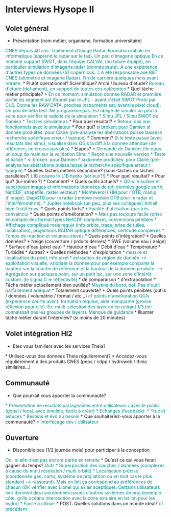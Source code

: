 # Interviews Hysope II

## Volet général

* Présentation (nom métier, organisme, formation universitaire)
<font color="darkcyan">
CNES depuis 40 ans. Traitement d'image Radar. Formation initiale en informatique (apprend le radar sur le tas). Un peu d'imagerie optique
En ce moment support SWOT, dans l'équipe CALVAL (ou future équipe), en particulier simulation d'imagerie radar (donnée brute). A une expérience d'autres types de données (S1 copernicus...)
A été responsable axe R&T CNES (altimétrie et imagerie Radar).
Fin de carrière quelques mois avant retraite.
</font>
  * Plutôt opérationnel? Scientifique? Archi / bureau d'étude?
<font color="darkcyan">
Bureau d'étude (def amont), en support de toutes ces catégories
</font>
* Quel tâche métier principale? 
<font color="darkcyan">
* En ce moment: simulation donnée RADAR et première partie du segment sol (fournit par le JPL - avant c'était SWOT Proto par CLS. Donne les RAW DATA, proches instruments sat, avant le pixel cloud). Un peu de bêta test. Ne programme pas. Est obligé de simuler un peu la suite pour vérifier la validité de la simulation
* Simu JPL / Simu SWOT de Damien
* Test les simulateurs
</font>
  * Pour quel résultat?
<font color="darkcyan">
* Retour: cas non fonctionnels avec le simulateur
</font>
  * Pour qui?
<font color="darkcyan">
si broken: pour Damien
si donnée produites: pour Claire (pré-analyse les abérrations puisse laisse la recherche spécifique erreur / typique)
</font>
  * Comment?
<font color="darkcyan">
Si le teste passe (avec résultats des simu), visualise dans QGis la diff à la donnée attendue (de référence, ne creuse pas plus)
</font>
  * Etapes?
<font color="darkcyan">
* Demande de Damien: file nous un coup de main sur la validation Simu
* Reçoit une nouvelle version
* Teste et valide
  * si broken: pour Damien
  * si donnée produites: pour Claire (pré-analyse les abérrations puisse laisse la recherche spécifique erreur / typique)
</font>
* Quelles tâches métiers secondaire? (sous-tâches ou tâches parallèles?)
<font color="darkcyan">
L1B océano != L1B hydro (sérieux?!)
</font>
  * Pour quel résultat?
<font color="darkcyan">

</font>
  * Pour qui? (lui-même ?)
<font color="darkcyan">

</font>
  * Comment?
<font color="darkcyan">

</font>
* Quels outils actuels?
<font color="darkcyan">
* QGis: Visuliser et superposer images et informations (données de ref, données google earth, NetCDF, shapefile, raster vecteur)
* Monteverdi (IHM pour l'OTB, manip d'image). DiapOTB pour le radar (remove module OTB pour le radar et l'interférométrie).
* Jupiter notebook (un peu, plus ses collègues)
Aimait bien l'outil Envy. 
</font>
  * Quels points forts?
<font color="darkcyan">
* Facilité d'utilisation (par très convaincu)
</font>
  * Quels points d'amélioration?
<font color="darkcyan">
* Mais pas toujours facile (prise en compte des format types NetCDF complexe), conversions pénibles
* Affichage compliqué mais requis (info orbite, trace, prise de tuiles, localisation), projections RADAR optique différences, certitude complexes
* Temps de réaction et volumes élevés
</font>
  * Quels points d'intégration?
<font color="darkcyan">

</font>
* Quelles données? 
<font color="darkcyan">

</font>
  * Neige (couverture / prduits dérivés)
<font color="darkcyan">

</font>
  * SWE (volume eau / neige)
<font color="darkcyan">

</font>
  * Surface d'eau (pixel eau)
<font color="darkcyan">

</font>
  * Hauteur d'eau
<font color="darkcyan">

</font>
  * Débit d'eau
<font color="darkcyan">

</font>
  * Température
<font color="darkcyan">

</font>
  * Turbidité
<font color="darkcyan">

</font>
  * Autres?
<font color="darkcyan">

</font>
* Quelles méthodes
  * d'exploitation
<font color="darkcyan">
* mesure et localisation du pixel, info pixel
* extraction de région de donnée
--> exploitation visuelle, valoriser la donnée pour par exemple comparer la hauteur sur la couche de reférence et la hauteur de la donnée produite.
--> Agrégation sur quelques point, sur un petit lac, sur une zone d'intérêt custom. (le sigma 0 => réflectivité)
</font>
  * de comparaison
<font color="darkcyan">

</font>
  * d'extrapolation
<font color="darkcyan">

</font>
* Tâche métier actuellement bien outillée?
<font color="darkcyan">
Moyens du bord, bof. Pas d'outil parfaitement adéquat
</font>
  * Totalement couverte?
<font color="darkcyan">

</font>
* Quels points pénibles (outils / données / volumétrie / format / etc...)
<font color="darkcyan">
cf points d'amélioration
QGIs (expérience courte avec): formation requise, aide manquante (grosse réflexion pour elle). Ex: multi-sélection des layer en en retirant 1/3 (ne connaissait pas les groupes de layers). Manque de guidance
</font>
* Illustrer tâche métier durant l'interview? (si moins de 20 minutes)
<font color="darkcyan">

</font>

## Volet intégration HI2

* Etes vous familiers avec les services Theia?
<font color="darkcyan">

</font>
* Utilisez-vous des données Theia régulièrement?
<font color="darkcyan">

</font>
* Accédez-vous régulièrement à des produits CNES (peps / cdpp / hydroweb / theia similaires...)
<font color="darkcyan">

</font>

## Communauté

* Que pourrait vous apporter la communauté?
<font color="darkcyan">
* Présentation de résultats partageables entre utilisateurs / avec le public (gobal / local, avec timeline, facile à créer)
* Echanges (feedback):
  * Truc et astuces
  * Besoins et évo du besoin
</font>
* Que souhaiteriez-vous apporter à la communauté?
<font color="darkcyan">
* Interfaçage dev / utilisateur
</font>

## Ouverture

* Disponible peu (1/2 journée mois) pour participer à la conception
<font color="darkcyan">
Oui, si elle n'est pas encore partie en retraite
</font>
* Qu'est ce qui vous ferait gagner du temps?
<font color="darkcyan">
Outil
* Superposition des couches / données (complexes à cause du multi résolution / multi orbite)
* Localisation précise (coordonnée géo, carto, système de proj lat/lon ou en tout cas le plus standard --> rassurant). Mais en fait ça correspond au préférences de chacun (OK vérifier avec Lionel qui a l'air sceptique). Certains utilisateurs leur donnent des coordonnées issues d'autres systèmes de proj (exemple côte, grille océano intersection avec la zone estuaire en lat lon pour les hydro)
* Facile à utiliser
</font>
* POST: Quelles solutions dans un monde idéal?
<font color="darkcyan">
cf. précédent
</font>



